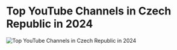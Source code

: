 # Top YouTube Channels in Czech Republic in 2024

![Top YouTube Channels in Czech Republic in 2024]("assets/images/MainTopic.png)
